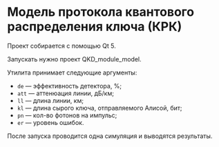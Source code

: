 # Модель протокола квантового распределения ключа (КРК)

Проект собирается с помощью Qt 5.

Запускать нужно проект QKD_module_model.

Утилита принимает следующие аргументы:

- `de` — эффективность детектора, %;
- `att` — аттенюация линии, дБ/км;
- `ll` — длина линии, км;
- `kl` — длина сырого ключа, отправляемого Алисой, бит;
- `pn` — кол-во фотонов на импульс;
- `er` — уровень ошибок.

После запуска проводится одна симуляция и выводятся результаты.